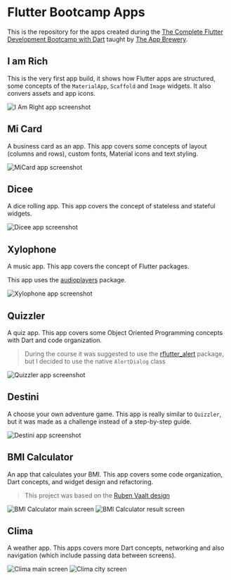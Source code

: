 # Flutter Bootcamp Apps

This is the repository for the apps created during the [The Complete Flutter Development Bootcamp with Dart](https://www.udemy.com/course/flutter-bootcamp-with-dart/) taught by [The App Brewery](https://github.com/londonappbrewery).

## I am Rich

This is the very first app build, it shows how Flutter apps are structured, some concepts of the `MaterialApp`, `Scaffold` and `Image` widgets. It also convers assets and app icons.

![I Am Right app screenshot](screenshots/iamrich.png)

## Mi Card

A business card as an app. This app covers some concepts of layout (columns and rows), custom fonts, Material icons and text styling.

![MiCard app screenshot](screenshots/micard.png)

## Dicee

A dice rolling app. This app covers the concept of stateless and stateful widgets.

![Dicee app screenshot](screenshots/dicee.png)

## Xylophone

A music app. This app covers the concept of Flutter packages.

This app uses the [audioplayers](https://pub.dev/packages/audioplayers) package.

![Xylophone app screenshot](screenshots/xylophone.png)

## Quizzler

A quiz app. This app covers some Object Oriented Programming concepts with Dart and code organization.

> During the course it was suggested to use the [rflutter_alert](https://pub.dev/packages/rflutter_alert) package, but I decided to use the native `AlertDialog` class

![Quizzler app screenshot](screenshots/quizzler.png)

## Destini

A choose your own adventure game. This app is really similar to `Quizzler`, but it was made as a challenge instead of a step-by-step guide.

![Destini app screenshot](screenshots/destini.png)

## BMI Calculator

An app that calculates your BMI. This app covers some code organization, Dart concepts, and widget design and refactoring.

> This project was based on the [Ruben Vaalt design](https://dribbble.com/shots/4585382-Simple-BMI-Calculator)

![BMI Calculator main screen](screenshots/bmi.png) ![BMI Calculator result screen](screenshots/bmi2.png)

## Clima

A weather app. This apps covers more Dart concepts, networking and also navigation (which include passing data between screens).

![Clima main screen](screenshots/clima1.png) ![Clima city screen](screenshots/clima2.png)
